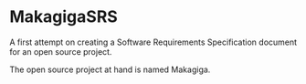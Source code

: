 # MakagigaSRS

A first attempt on creating a Software Requirements Specification document for an open source project.

The open source project at hand is named Makagiga.
